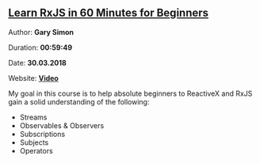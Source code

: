 ## [Learn RxJS in 60 Minutes for Beginners](https://www.youtube.com/watch?v=PhggNGsSQyg&t=552s)

Author: **Gary Simon**

Duration: **00:59:49**

Date: **30.03.2018**

Website: **[Video](https://coursetro.com/courses/25/A-Comprehensive-RxJS-Tutorial---Learn-ReactiveX-for-JavaScript-)**


My goal in this course is to help absolute beginners to ReactiveX and RxJS gain a solid understanding of the following:

- Streams
- Observables & Observers
- Subscriptions
- Subjects
- Operators

